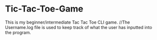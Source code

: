 # Tic-Tac-Toe-Game
This is my beginner/intermediate Tac Tac Toe CLI game.
//The Username.log file is used to keep track of what the user has inputted into the program.

